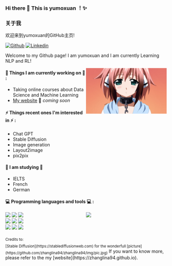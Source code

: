 ### Hi there 👋 This is yumoxuan ！✨ 
 ### 关于我
 欢迎来到yumoxuan的GitHub主页!
 
[![Github](https://img.shields.io/badge/-Github-000?style=flat&logo=Github&logoColor=white)](https://github.com/yumoxuan-25)
[![Linkedin](https://img.shields.io/badge/-LinkedIn-blue?style=flat&logo=Linkedin&logoColor=white)](https://www.linkedin.com/in/jingchao-zeng-247a6a2b6/)
 
Welcome to my Github page! I am yumoxuan and I am currently Learning NLP and RL!  
 
<img align="right" alt="img" src="https://github.com/yumoxuan-25/yumoxuan-25/blob/main/img/ikaros.jpg" width="50%" height="auto" />
 
 
#### 🌱 Things I am currently working on 🌱 : 
- Taking online courses about Data Science and Machine Learning 
- [My website](https://zhanglina94.github.io) 🚀 *coming soon*
 
 
#### ⚡ Things recent ones I'm interested in ⚡ : 
- Chat GPT
- Stable Diffusion
- Image generation
- Layout2image
- pix2pix
#### 🌻 I am studying 🌻
- IELTS
- French
- German
#### :computer: Programming languages and tools :computer: : 
<p>
<img width="50%" align="right" src="https://github-readme-stats.vercel.app/api?username=zhanglina94&show_icons=true&hide_border=true" />
<code><img width="10%" src="https://www.vectorlogo.zone/logos/ubuntu/ubuntu-ar21.svg"></code>
<code><img width="10%" src="https://www.vectorlogo.zone/logos/python/python-ar21.svg"></code>
<code><img width="10%" src="https://www.vectorlogo.zone/logos/tensorflow/tensorflow-ar21.svg"></code>
<br />
<code><img width="10%" src="https://www.vectorlogo.zone/logos/git-scm/git-scm-ar21.svg"></code>
<code><img width="10%" src="https://www.vectorlogo.zone/logos/virtualbox/virtualbox-ar21.svg"></code>
<code><img width="10%" src="https://www.vectorlogo.zone/logos/visualstudio_code/visualstudio_code-ar21.svg"></code>
<br />
<code><img width="10%" src="https://www.vectorlogo.zone/logos/reactjs/reactjs-ar21.svg"></code>
<code><img width="10%" src="https://www.vectorlogo.zone/logos/w3_css/w3_css-ar21.svg"></code>
<code><img width="10%" src="https://www.vectorlogo.zone/logos/broccolijs/broccolijs-ar21.svg"></code>
</p>
<sub>Credits to: <br/>[Stable Diffusion](https://stablediffusionweb.com) for the wonderfull [picture](https://github.com/zhanglina94/zhanglina94/img/pic.jpg)</sub>
If you want to know more, please refer to the my [website](https://zhanglina94.github.io).
